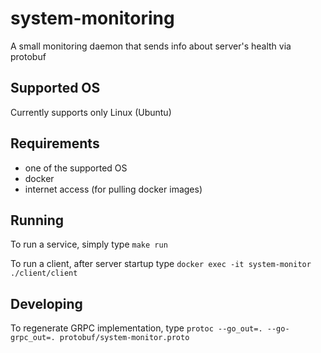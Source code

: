 # system-monitoring

A small monitoring daemon that sends info about server's health via protobuf

## Supported OS

Currently supports only Linux (Ubuntu)

## Requirements

* one of the supported OS
* docker
* internet access (for pulling docker images)

## Running

To run a service, simply type
`make run`

To run a client, after server startup type
`docker exec -it system-monitor ./client/client`

## Developing

To regenerate GRPC implementation, type
`protoc --go_out=. --go-grpc_out=. protobuf/system-monitor.proto`